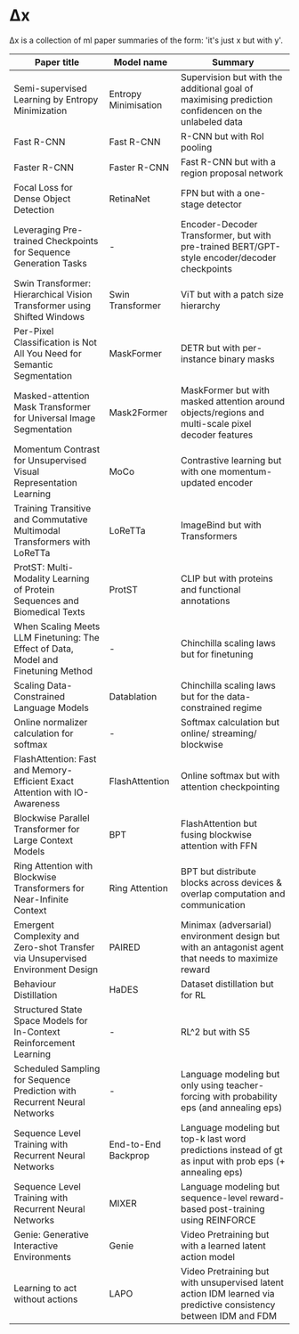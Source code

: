 # Δx
Δx is a collection of ml paper summaries of the form: 'it's just x but with y'.

| Paper title                                                                        | Model name           | Summary                                                                                                          |
|------------------------------------------------------------------------------------|----------------------|------------------------------------------------------------------------------------------------------------------|
| Semi-supervised Learning by Entropy Minimization                                   | Entropy Minimisation | Supervision but with the additional goal of maximising prediction confidencen on the unlabeled data              |
| Fast R-CNN                                                                         | Fast R-CNN           | R-CNN but with RoI pooling                                                                                       |
| Faster R-CNN                                                                       | Faster R-CNN         | Fast R-CNN but with a region proposal network                                                                    |
| Focal Loss for Dense Object Detection                                              | RetinaNet            | FPN but with a one-stage detector                                                                                |
| Leveraging Pre-trained Checkpoints for Sequence Generation Tasks                   | -                    | Encoder-Decoder Transformer, but with pre-trained BERT/GPT-style encoder/decoder checkpoints                     |
| Swin Transformer: Hierarchical Vision Transformer using Shifted Windows            | Swin Transformer     | ViT but with a patch size hierarchy                                                                              |
| Per-Pixel Classification is Not All You Need for Semantic Segmentation             | MaskFormer           | DETR but with per-instance binary masks                                                                          |
| Masked-attention Mask Transformer for Universal Image Segmentation                 | Mask2Former          | MaskFormer but with masked attention around objects/regions and multi-scale pixel decoder features               |
| Momentum Contrast for Unsupervised Visual Representation Learning                  | MoCo                 | Contrastive learning but with one momentum-updated encoder                                                       |
| Training Transitive and Commutative Multimodal Transformers with LoReTTa           | LoReTTa              | ImageBind but with Transformers                                                                                  |
| ProtST: Multi-Modality Learning of Protein Sequences and Biomedical Texts          | ProtST               | CLIP but with proteins and functional annotations                                                                |
| When Scaling Meets LLM Finetuning: The Effect of Data, Model and Finetuning Method | -                    | Chinchilla scaling laws but for finetuning                                                                       |
| Scaling Data-Constrained Language Models                                           | Datablation          | Chinchilla scaling laws but for the data-constrained regime                                                      |
| Online normalizer calculation for softmax                                          | -                    | Softmax calculation but online/ streaming/ blockwise                                                             |
| FlashAttention: Fast and Memory-Efficient Exact Attention with IO-Awareness        | FlashAttention       | Online softmax but with attention checkpointing                                                                  |
| Blockwise Parallel Transformer for Large Context Models                            | BPT                  | FlashAttention but fusing blockwise attention with FFN                                                           |
| Ring Attention with Blockwise Transformers for Near-Infinite Context               | Ring Attention       | BPT but distribute blocks across devices & overlap computation and communication                                 |
| Emergent Complexity and Zero-shot Transfer via Unsupervised Environment Design     | PAIRED               | Minimax (adversarial) environment design but with an antagonist agent that needs to maximize reward              |
| Behaviour Distillation                                                             | HaDES                | Dataset distillation but for RL                                                                                  |
| Structured State Space Models for In-Context Reinforcement Learning                | -                    | RL^2 but with S5                                                                                                 |
| Scheduled Sampling for Sequence Prediction with Recurrent Neural Networks          | -                    | Language modeling but only using teacher-forcing with probability eps (and annealing eps)                        |
| Sequence Level Training with Recurrent Neural Networks                             | End-to-End Backprop  | Language modeling but top-k last word predictions instead of gt as input with prob eps (+ annealing eps)         |
| Sequence Level Training with Recurrent Neural Networks                             | MIXER                | Language modeling but sequence-level reward-based post-training using REINFORCE                                  |
| Genie: Generative Interactive Environments                                         | Genie                | Video Pretraining but with a learned latent action model                                                         |
| Learning to act without actions                                                    | LAPO                 | Video Pretraining but with unsupervised latent action IDM learned via predictive consistency between IDM and FDM |

